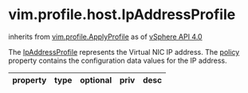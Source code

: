 vim.profile.host.IpAddressProfile
=================================
inherits from [vim.profile.ApplyProfile](docs/vim.profile.ApplyProfile.md)
as of [vSphere API 4.0](vim.version.md#vim.version.version5)


The <a href="vim.profile.host.IpAddressProfile.md">IpAddressProfile</a> represents the Virtual NIC IP address.  The <a href="vim.profile.ApplyProfile.md#policy">policy</a> property contains  the configuration data values for the IP address.

| property | type | optional | priv | desc |
|:---------|:-----|:---------|:-----|:-----|


